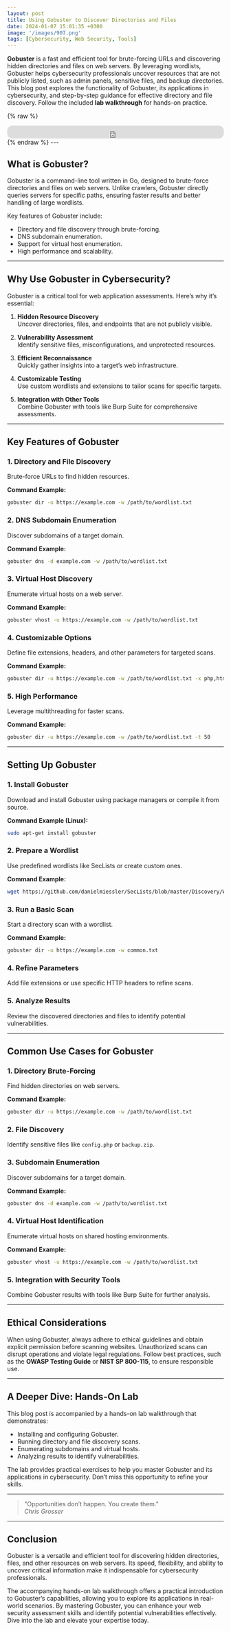 ```yaml
---
layout: post
title: Using Gobuster to Discover Directories and Files
date: 2024-01-07 15:01:35 +0300
image: '/images/907.png'
tags: [Cybersecurity, Web Security, Tools]
---
```


**Gobuster** is a fast and efficient tool for brute-forcing URLs and discovering hidden directories and files on web servers. By leveraging wordlists, Gobuster helps cybersecurity professionals uncover resources that are not publicly listed, such as admin panels, sensitive files, and backup directories. This blog post explores the functionality of Gobuster, its applications in cybersecurity, and step-by-step guidance for effective directory and file discovery. Follow the included **lab walkthrough** for hands-on practice.

{% raw %}
<iframe style="border-radius:12px" src="https://open.spotify.com/embed/episode/7HRcef06jcz0bgnBfHvTMe?utm_source=generator" width="100%" height="30" frameborder="0" allowfullscreen="" allow="autoplay; clipboard-write; encrypted-media; fullscreen; picture-in-picture"></iframe>
{% endraw %}
---

## What is Gobuster?

Gobuster is a command-line tool written in Go, designed to brute-force directories and files on web servers. Unlike crawlers, Gobuster directly queries servers for specific paths, ensuring faster results and better handling of large wordlists.

Key features of Gobuster include:
- Directory and file discovery through brute-forcing.  
- DNS subdomain enumeration.  
- Support for virtual host enumeration.  
- High performance and scalability.  

---

## Why Use Gobuster in Cybersecurity?

Gobuster is a critical tool for web application assessments. Here’s why it’s essential:

1. **Hidden Resource Discovery**  
   Uncover directories, files, and endpoints that are not publicly visible.

2. **Vulnerability Assessment**  
   Identify sensitive files, misconfigurations, and unprotected resources.

3. **Efficient Reconnaissance**  
   Quickly gather insights into a target’s web infrastructure.

4. **Customizable Testing**  
   Use custom wordlists and extensions to tailor scans for specific targets.

5. **Integration with Other Tools**  
   Combine Gobuster with tools like Burp Suite for comprehensive assessments.

---

## Key Features of Gobuster

### 1. **Directory and File Discovery**
Brute-force URLs to find hidden resources.

**Command Example:**
```bash
gobuster dir -u https://example.com -w /path/to/wordlist.txt
```

### 2. **DNS Subdomain Enumeration**
Discover subdomains of a target domain.

**Command Example:**
```bash
gobuster dns -d example.com -w /path/to/wordlist.txt
```

### 3. **Virtual Host Discovery**
Enumerate virtual hosts on a web server.

**Command Example:**
```bash
gobuster vhost -u https://example.com -w /path/to/wordlist.txt
```

### 4. **Customizable Options**
Define file extensions, headers, and other parameters for targeted scans.

**Command Example:**
```bash
gobuster dir -u https://example.com -w /path/to/wordlist.txt -x php,html
```

### 5. **High Performance**
Leverage multithreading for faster scans.

**Command Example:**
```bash
gobuster dir -u https://example.com -w /path/to/wordlist.txt -t 50
```

---

## Setting Up Gobuster

### 1. **Install Gobuster**
Download and install Gobuster using package managers or compile it from source.

**Command Example (Linux):**
```bash
sudo apt-get install gobuster
```

### 2. **Prepare a Wordlist**
Use predefined wordlists like SecLists or create custom ones.

**Command Example:**
```bash
wget https://github.com/danielmiessler/SecLists/blob/master/Discovery/Web-Content/common.txt
```

### 3. **Run a Basic Scan**
Start a directory scan with a wordlist.

**Command Example:**
```bash
gobuster dir -u https://example.com -w common.txt
```

### 4. **Refine Parameters**
Add file extensions or use specific HTTP headers to refine scans.

### 5. **Analyze Results**
Review the discovered directories and files to identify potential vulnerabilities.

---

## Common Use Cases for Gobuster

### 1. **Directory Brute-Forcing**
Find hidden directories on web servers.

**Command Example:**
```bash
gobuster dir -u https://example.com -w /path/to/wordlist.txt
```

### 2. **File Discovery**
Identify sensitive files like `config.php` or `backup.zip`.

### 3. **Subdomain Enumeration**
Discover subdomains for a target domain.

**Command Example:**
```bash
gobuster dns -d example.com -w /path/to/wordlist.txt
```

### 4. **Virtual Host Identification**
Enumerate virtual hosts on shared hosting environments.

**Command Example:**
```bash
gobuster vhost -u https://example.com -w /path/to/wordlist.txt
```

### 5. **Integration with Security Tools**
Combine Gobuster results with tools like Burp Suite for further analysis.

---

## Ethical Considerations

When using Gobuster, always adhere to ethical guidelines and obtain explicit permission before scanning websites. Unauthorized scans can disrupt operations and violate legal regulations. Follow best practices, such as the **OWASP Testing Guide** or **NIST SP 800-115**, to ensure responsible use.

---

## A Deeper Dive: Hands-On Lab

This blog post is accompanied by a hands-on lab walkthrough that demonstrates:
- Installing and configuring Gobuster.
- Running directory and file discovery scans.
- Enumerating subdomains and virtual hosts.
- Analyzing results to identify vulnerabilities.

The lab provides practical exercises to help you master Gobuster and its applications in cybersecurity. Don’t miss this opportunity to refine your skills.

---

> "Opportunities don’t happen. You create them."  
> <cite>Chris Grosser</cite>

---

## Conclusion

Gobuster is a versatile and efficient tool for discovering hidden directories, files, and other resources on web servers. Its speed, flexibility, and ability to uncover critical information make it indispensable for cybersecurity professionals.

The accompanying hands-on lab walkthrough offers a practical introduction to Gobuster’s capabilities, allowing you to explore its applications in real-world scenarios. By mastering Gobuster, you can enhance your web security assessment skills and identify potential vulnerabilities effectively. Dive into the lab and elevate your expertise today.